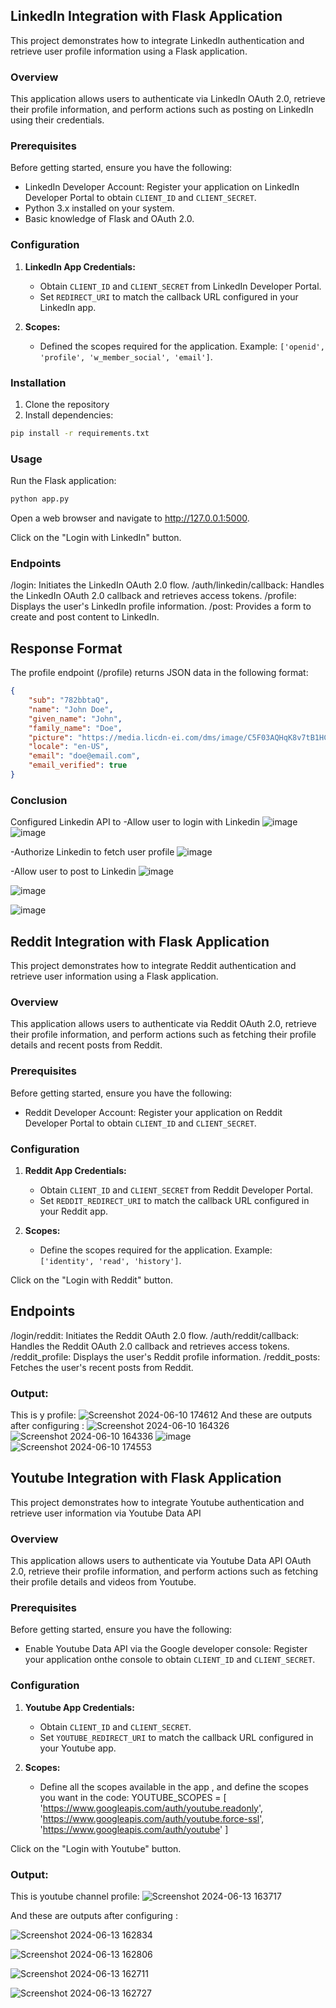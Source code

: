 ## LinkedIn Integration with Flask Application

This project demonstrates how to integrate LinkedIn authentication and retrieve user profile information using a Flask application.

### Overview

This application allows users to authenticate via LinkedIn OAuth 2.0, retrieve their profile information, and perform actions such as posting on LinkedIn using their credentials.

### Prerequisites

Before getting started, ensure you have the following:

- LinkedIn Developer Account: Register your application on LinkedIn Developer Portal to obtain `CLIENT_ID` and `CLIENT_SECRET`.
- Python 3.x installed on your system.
- Basic knowledge of Flask and OAuth 2.0.

### Configuration

1. **LinkedIn App Credentials:**
   - Obtain `CLIENT_ID` and `CLIENT_SECRET` from LinkedIn Developer Portal.
   - Set `REDIRECT_URI` to match the callback URL configured in your LinkedIn app.

2. **Scopes:**
   - Defined the scopes required for the application. Example: `['openid', 'profile', 'w_member_social', 'email']`.

### Installation

1. Clone the repository
2. Install dependencies:

```bash
pip install -r requirements.txt
```
### Usage
Run the Flask application:

```bash
python app.py
```
Open a web browser and navigate to http://127.0.0.1:5000.

Click on the "Login with LinkedIn" button.

### Endpoints
/login: Initiates the LinkedIn OAuth 2.0 flow.
/auth/linkedin/callback: Handles the LinkedIn OAuth 2.0 callback and retrieves access tokens.
/profile: Displays the user's LinkedIn profile information.
/post: Provides a form to create and post content to LinkedIn.

## Response Format
The profile endpoint (/profile) returns JSON data in the following format:

```json
{
    "sub": "782bbtaQ",
    "name": "John Doe",
    "given_name": "John",
    "family_name": "Doe",
    "picture": "https://media.licdn-ei.com/dms/image/C5F03AQHqK8v7tB1HCQ/profile-displayphoto-shrink_100_100/0/",
    "locale": "en-US",
    "email": "doe@email.com",
    "email_verified": true
}
```

### Conclusion

Configured Linkedin API to 
-Allow user to login with Linkedin
![image](https://github.com/Wallet-Hunter/social-posting-tool/assets/132088009/cf8b448e-45ec-4523-b850-c0beea6b6da1)
![image](https://github.com/Wallet-Hunter/social-posting-tool/assets/132088009/54332059-cc30-47f0-bd18-686910a4224b)

-Authorize Linkedin to fetch user profile
![image](https://github.com/Wallet-Hunter/social-posting-tool/assets/132088009/243885df-6c18-40f1-aac8-a68578781671)

-Allow user to post to Linkedin
![image](https://github.com/Wallet-Hunter/social-posting-tool/assets/132088009/28457fc9-b0da-4efc-a942-76e913bfdc33)

![image](https://github.com/Wallet-Hunter/social-posting-tool/assets/132088009/0206eb8d-f3eb-4bd1-816c-5b3f870ed656)

![image](https://github.com/Wallet-Hunter/social-posting-tool/assets/132088009/8b9be743-7198-473b-834e-e43a0ac78e96)



## Reddit Integration with Flask Application

This project demonstrates how to integrate Reddit authentication and retrieve user information using a Flask application.

### Overview

This application allows users to authenticate via Reddit OAuth 2.0, retrieve their profile information, and perform actions such as fetching their profile details and recent posts from Reddit.

### Prerequisites

Before getting started, ensure you have the following:

- Reddit Developer Account: Register your application on Reddit Developer Portal to obtain `CLIENT_ID` and `CLIENT_SECRET`.

### Configuration

1. **Reddit App Credentials:**
   - Obtain `CLIENT_ID` and `CLIENT_SECRET` from Reddit Developer Portal.
   - Set `REDDIT_REDIRECT_URI` to match the callback URL configured in your Reddit app.

2. **Scopes:**
   - Define the scopes required for the application. Example: `['identity', 'read', 'history']`.

Click on the "Login with Reddit" button.

## Endpoints

/login/reddit: Initiates the Reddit OAuth 2.0 flow.
/auth/reddit/callback: Handles the Reddit OAuth 2.0 callback and retrieves access tokens.
/reddit_profile: Displays the user's Reddit profile information.
/reddit_posts: Fetches the user's recent posts from Reddit.


### Output: 
This is y profile: ![Screenshot 2024-06-10 174612](https://github.com/Wallet-Hunter/social-posting-tool/assets/132088009/db876361-40c3-41e1-98e5-759a8d48eb0b)
And these are outputs after configuring :
![Screenshot 2024-06-10 164326](https://github.com/Wallet-Hunter/social-posting-tool/assets/132088009/e41010ce-ab36-4162-89fb-f0466185d217)
![Screenshot 2024-06-10 164336](https://github.com/Wallet-Hunter/social-posting-tool/assets/132088009/a02d1e60-fd38-4ebc-b6bc-36346130df91)
![image](https://github.com/Wallet-Hunter/social-posting-tool/assets/132088009/87b1de16-ef47-4d72-b31c-9526d956ed9a)
![Screenshot 2024-06-10 174553](https://github.com/Wallet-Hunter/social-posting-tool/assets/132088009/1a98044b-cf03-4cd8-b2e3-90d9cc133972)

## Youtube Integration with Flask Application

This project demonstrates how to integrate Youtube authentication and retrieve user information via Youtube Data API
### Overview

This application allows users to authenticate via Youtube Data API OAuth 2.0, retrieve their profile information, and perform actions such as fetching their profile details and videos from Youtube.

### Prerequisites

Before getting started, ensure you have the following:

- Enable Youtube Data API via the Google developer console: Register your application onthe console to obtain `CLIENT_ID` and `CLIENT_SECRET`.

### Configuration

1. **Youtube App Credentials:**
   - Obtain `CLIENT_ID` and `CLIENT_SECRET`.
   - Set `YOUTUBE_REDIRECT_URI` to match the callback URL configured in your Youtube app.

2. **Scopes:**
   - Define all the scopes available in the app  , and define the scopes you want in the code: YOUTUBE_SCOPES = [
    'https://www.googleapis.com/auth/youtube.readonly',
    'https://www.googleapis.com/auth/youtube.force-ssl',
    'https://www.googleapis.com/auth/youtube'
]

Click on the "Login with Youtube" button.


### Output: 
This is youtube channel profile: ![Screenshot 2024-06-13 163717](https://github.com/GayathriPCh/GayathriPCh/assets/132088009/be93a764-4fa1-40c1-8217-e642a4543a11)

And these are outputs after configuring :

![Screenshot 2024-06-13 162834](https://github.com/GayathriPCh/GayathriPCh/assets/132088009/4d03288e-8402-481f-b694-87cc281ed6b8)

![Screenshot 2024-06-13 162806](https://github.com/GayathriPCh/GayathriPCh/assets/132088009/0fb5f65c-6ada-4ee3-a1fb-7db2b498ac64)

![Screenshot 2024-06-13 162711](https://github.com/GayathriPCh/GayathriPCh/assets/132088009/a833185d-8543-4110-b45d-2f575f03d3d4)

![Screenshot 2024-06-13 162727](https://github.com/GayathriPCh/GayathriPCh/assets/132088009/860e875b-64d1-4222-9877-d0763e05af9f)

